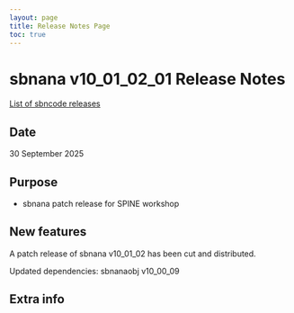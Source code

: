 ```yaml
---
layout: page
title: Release Notes Page
toc: true
---
```


sbnana v10_01_02_01 Release Notes
=======================================================================================

[List of sbncode releases](https://github.com/SBNSoftware/SBNSoftware.github.io/tree/master/AnalysisInfrastructure/ReleaseManagement/Releases)

Date
---------------------------------------------------
30 September 2025

Purpose
---------------------------------------------------
* sbnana patch release for SPINE workshop

New features
---------------------------------------------------
 
A patch release of sbnana v10_01_02 has been cut and distributed.
	
Updated dependencies:
sbnanaobj     v10_00_09

Extra info
---------------------------------------------------
